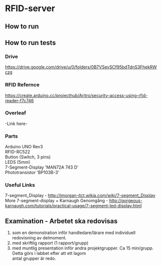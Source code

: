 # RFID-server

## How to run

## How to run tests

### Drive
https://drive.google.com/drive/u/0/folders/0B7VSevSCf95bdTdnS3FhekRWczg

### RFID Refernce
https://create.arduino.cc/projecthub/Aritro/security-access-using-rfid-reader-f7c746

### Overleaf
-Link here-

### Parts
Arduino UNO Rev3 <br>
RFID-RC522 <br>
Button (Switch, 3 pins) <br>
LEDS (5mm) <br>
7-Segment-Display 'MAN72A 743 D' <br>
Phototransistor 'BP103B-3' <br>

### Useful Links
7-segment_Display - http://jmorgan-itct.wikia.com/wiki/7-segment_Display <br>
More 7-segment-display + Karnaugh Genomgång - http://gorgeous-karnaugh.com/tutorials/practical-usage/7-segment-led-display.html <br>

## Examination - Arbetet	ska	redovisas
1. som	en	demonstration	inför	handledare/lärare	med	
individuell	redovisning	av	delmoment.
2. med	skriftlig	rapport	(1	rapport/grupp)
3. med	muntlig	presentation	inför	andra	projektgrupper.	
Ca	15	min/grupp.	Detta	görs	i	labbet	efter	att	ett	lagom	
antal	grupper	är	redo.	
